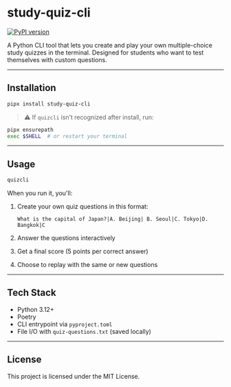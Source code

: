 # study-quiz-cli

[![PyPI version](https://badge.fury.io/py/study-quiz-cli.svg)](https://pypi.org/project/study-quiz-cli/)

A Python CLI tool that lets you create and play your own multiple-choice study quizzes in the terminal. Designed for students who want to test themselves with custom questions.

---

## Installation

```bash
pipx install study-quiz-cli
```

> ⚠️ If `quizcli` isn’t recognized after install, run:

```bash
pipx ensurepath
exec $SHELL  # or restart your terminal
```

---

## Usage

```bash
quizcli
```

When you run it, you'll:

1. Create your own quiz questions in this format:  
   ```
   What is the capital of Japan?|A. Beijing| B. Seoul|C. Tokyo|D. Bangkok|C
   ```

2. Answer the questions interactively  
3. Get a final score (5 points per correct answer)  
4. Choose to replay with the same or new questions

---

## Tech Stack

- Python 3.12+
- Poetry
- CLI entrypoint via `pyproject.toml`
- File I/O with `quiz-questions.txt` (saved locally)

---

## License

This project is licensed under the MIT License.

